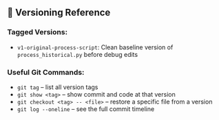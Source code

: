 ## 🔖 Versioning Reference

### Tagged Versions:
- `v1-original-process-script`: Clean baseline version of `process_historical.py` before debug edits

### Useful Git Commands:
- `git tag` – list all version tags
- `git show <tag>` – show commit and code at that version
- `git checkout <tag> -- <file>` – restore a specific file from a version
- `git log --oneline` – see the full commit timeline
